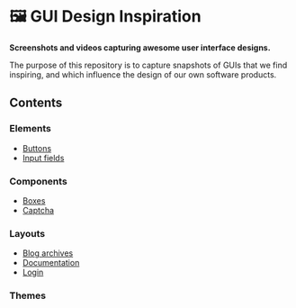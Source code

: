 # 🖼 GUI Design Inspiration

**Screenshots and videos capturing awesome user interface designs.**

The purpose of this repository is to capture snapshots of GUIs that we find inspiring, and which influence the design of our own software products.

## Contents

### Elements

- [Buttons](./elements/buttons)
- [Input fields](./elements/input-fields)

### Components

- [Boxes](./components/boxes)
- [Captcha](./components/captcha)

### Layouts

- [Blog archives](./layouts/blog-archives)
- [Documentation](./layouts/documentation)
- [Login](./layouts/login)

### Themes
